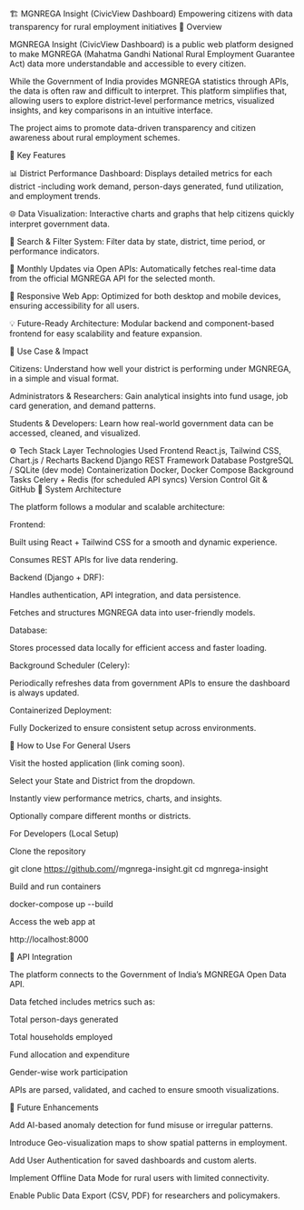 🏗️ MGNREGA Insight (CivicView Dashboard)
Empowering citizens with data transparency for rural employment initiatives
🧩 Overview

MGNREGA Insight (CivicView Dashboard) is a public web platform designed to make MGNREGA (Mahatma Gandhi National Rural Employment Guarantee Act) data more understandable and accessible to every citizen.

While the Government of India provides MGNREGA statistics through APIs, the data is often raw and difficult to interpret. This platform simplifies that, allowing users to explore district-level performance metrics, visualized insights, and key comparisons in an intuitive interface.

The project aims to promote data-driven transparency and citizen awareness about rural employment schemes.

🌟 Key Features

📊 District Performance Dashboard:
Displays detailed metrics for each district -including work demand, person-days generated, fund utilization, and employment trends.

🌐 Data Visualization:
Interactive charts and graphs that help citizens quickly interpret government data.

🔎 Search & Filter System:
Filter data by state, district, time period, or performance indicators.

📅 Monthly Updates via Open APIs:
Automatically fetches real-time data from the official MGNREGA API for the selected month.

📱 Responsive Web App:
Optimized for both desktop and mobile devices, ensuring accessibility for all users.

💡 Future-Ready Architecture:
Modular backend and component-based frontend for easy scalability and feature expansion.

🧠 Use Case & Impact

Citizens:
Understand how well your district is performing under MGNREGA, in a simple and visual format.

Administrators & Researchers:
Gain analytical insights into fund usage, job card generation, and demand patterns.

Students & Developers:
Learn how real-world government data can be accessed, cleaned, and visualized.

⚙️ Tech Stack
Layer	Technologies Used
Frontend	React.js, Tailwind CSS, Chart.js / Recharts
Backend	Django REST Framework
Database	PostgreSQL / SQLite (dev mode)
Containerization	Docker, Docker Compose
Background Tasks	Celery + Redis (for scheduled API syncs)
Version Control	Git & GitHub
🧱 System Architecture

The platform follows a modular and scalable architecture:

Frontend:

Built using React + Tailwind CSS for a smooth and dynamic experience.

Consumes REST APIs for live data rendering.

Backend (Django + DRF):

Handles authentication, API integration, and data persistence.

Fetches and structures MGNREGA data into user-friendly models.

Database:

Stores processed data locally for efficient access and faster loading.

Background Scheduler (Celery):

Periodically refreshes data from government APIs to ensure the dashboard is always updated.

Containerized Deployment:

Fully Dockerized to ensure consistent setup across environments.

🧭 How to Use
For General Users

Visit the hosted application (link coming soon).

Select your State and District from the dropdown.

Instantly view performance metrics, charts, and insights.

Optionally compare different months or districts.

For Developers (Local Setup)

Clone the repository

git clone https://github.com/<your-username>/mgnrega-insight.git
cd mgnrega-insight


Build and run containers

docker-compose up --build


Access the web app at

http://localhost:8000

🧩 API Integration

The platform connects to the Government of India’s MGNREGA Open Data API.

Data fetched includes metrics such as:

Total person-days generated

Total households employed

Fund allocation and expenditure

Gender-wise work participation

APIs are parsed, validated, and cached to ensure smooth visualizations.

🚀 Future Enhancements

Add AI-based anomaly detection for fund misuse or irregular patterns.

Introduce Geo-visualization maps to show spatial patterns in employment.

Add User Authentication for saved dashboards and custom alerts.

Implement Offline Data Mode for rural users with limited connectivity.

Enable Public Data Export (CSV, PDF) for researchers and policymakers.
